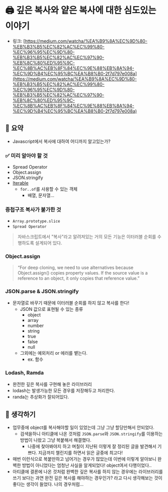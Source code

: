 #  🖨️ 깊은 복사와 얕은 복사에 대한 심도있는 이야기

- 링크: [https://medium.com/watcha/%EA%B9%8A%EC%9D%80-%EB%B3%B5%EC%82%AC%EC%99%80-%EC%96%95%EC%9D%80-%EB%B3%B5%EC%82%AC%EC%97%90-%EB%8C%80%ED%95%9C-%EC%8B%AC%EB%8F%84%EC%9E%88%EB%8A%94-%EC%9D%B4%EC%95%BC%EA%B8%B0-2f7d797e008a](https://medium.com/watcha/%EA%B9%8A%EC%9D%80-%EB%B3%B5%EC%82%AC%EC%99%80-%EC%96%95%EC%9D%80-%EB%B3%B5%EC%82%AC%EC%97%90-%EB%8C%80%ED%95%9C-%EC%8B%AC%EB%8F%84%EC%9E%88%EB%8A%94-%EC%9D%B4%EC%95%BC%EA%B8%B0-2f7d797e008a)

## 📝 요약 

- Javascript에서 복사에 대하여 어디까지 알고있는가? 
  
### ✅ 미리 알아야 할 것 
- Spread Operator 
- Object.assign
- JSON.stringify
- [Iterable](https://ko.javascript.info/iterable)
  - `for..of`를 사용할 수 있는 객체
    - 배열, 문자열... 

### 중첩구조 복사가 불가한 것 
- `Array.prototype.slice` 
- `Spread Operator`
> 자바스크립트에서 "복사"라고 알려져있는 거의 모든 기능은 이터러블 순회를 수행하도록 설계되어 있다.   

### Object.assign 
> “For deep cloning, we need to use alternatives because Object.assign() copies property values. If the source value is a reference to an object, it only copies that reference value.”  

### JSON.parse & JSON.stringify 
- 문자열로 바꾸기 때문에 이터러블 순회를 하지 않고 복사를 한다! 
  - JSON 값으로 표현될 수 있는 종류
    - object
    - array
    - number
    - string
    - true
    - false
    - null
  - 그외에는 예외처리 or 에러를 뱉는다. 
    - ex. 함수 

### Lodash, Ramda  
- 완전한 깊은 복사를 구현해 놓은 라이브러리  
- lodash는 발생가능한 모든 경우를 저장해두고 처리한다.  
- randa는 추상화가 잘되어있다. 


## 🤔 생각하기 
- 업무중에 object를 복사해야할 일이 있었는데 그냥 그냥 할당만해서 안되었다.  
  - 검색을하니 아티클에 나온 것처럼 `JSON.parse`와 `JSON.stringify`를 이용하는 방법이 나왔고 그냥 복붙해서 해결했다.  
    - 나중에 찾아봐야지 하고 며칠이 지난뒤 이렇게 잘 정리된 글을 발견해서 기쁘다. 지금까지 챌린지를 하면서 읽은 글중에 최고다!   
- 매번 이런식으로 복붙만하고 넘어가는 경우가 많았는데 이번에 이렇게 알아보니 완벽한 방법이 아니었다는 엄청난 사실을 알게되었다! object여서 다행이었다.. 
- 아티클에 결론에 나온 것처럼 완벽한 깊은 복사를 하지 않는 경우에는 라이브러리를 쓰기 보다는 과연 완전 깊은 복사를 해야하는 경우인가? 라고 다시 생각해보는 것이 좋다는 생각이 들었다. 나의 경우처럼...

